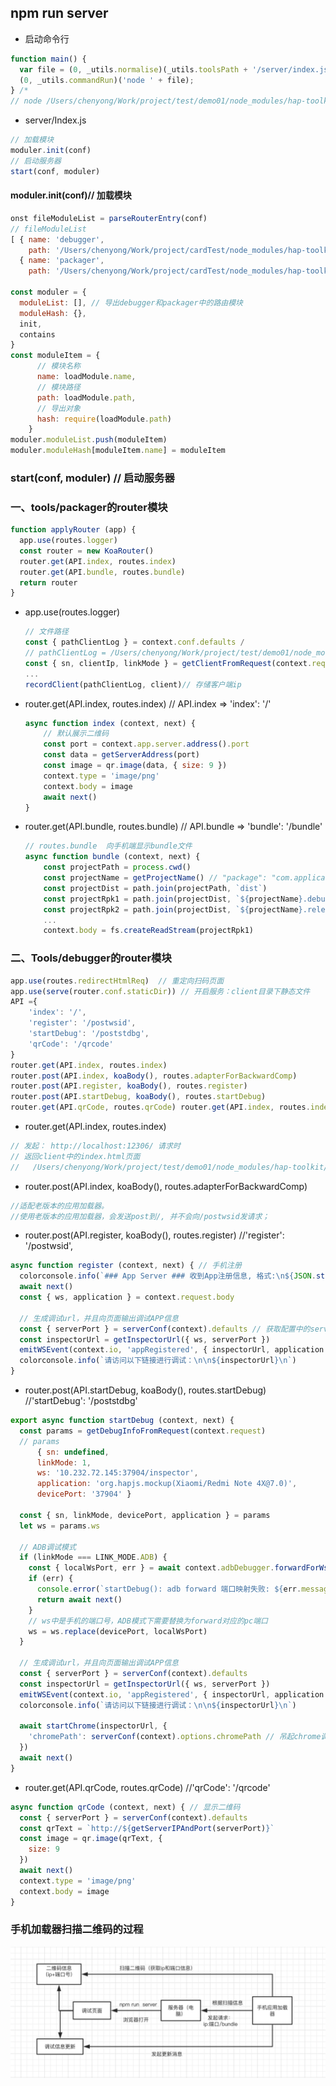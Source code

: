## npm run server 



* 启动命令行

```javascript
function main() {
  var file = (0, _utils.normalise)(_utils.toolsPath + '/server/index.js');
  (0, _utils.commandRun)('node ' + file);
} /*
// node /Users/chenyong/Work/project/test/demo01/node_modules/hap-toolkit/tools/server/index.js
```



* server/Index.js

```javascript
// 加载模块
moduler.init(conf)
// 启动服务器
start(conf, moduler)
```



#### moduler.init(conf)// 加载模块

```javascript
onst fileModuleList = parseRouterEntry(conf)
// fileModuleList
[ { name: 'debugger',
    path: '/Users/chenyong/Work/project/cardTest/node_modules/hap-toolkit/tools/debugger/router/index.js' }, // tools/debugger中的路由模块
  { name: 'packager',
    path: '/Users/chenyong/Work/project/cardTest/node_modules/hap-toolkit/tools/packager/router/index.js' } ] // tools/packager中的路由模块
    
const moduler = {
  moduleList: [], // 导出debugger和packager中的路由模块
  moduleHash: {},
  init,
  contains
}
const moduleItem = {
      // 模块名称
      name: loadModule.name,
      // 模块路径
      path: loadModule.path,
      // 导出对象
      hash: require(loadModule.path)
    }
moduler.moduleList.push(moduleItem)
moduler.moduleHash[moduleItem.name] = moduleItem
```



### start(conf, moduler) // 启动服务器



### 一、tools/packager的router模块

```javascript
function applyRouter (app) {
  app.use(routes.logger)
  const router = new KoaRouter()
  router.get(API.index, routes.index)
  router.get(API.bundle, routes.bundle)
  return router
}
```



* app.use(routes.logger)

  ```javascript
  // 文件路径
  const { pathClientLog } = context.conf.defaults /
  // pathClientLog = /Users/chenyong/Work/project/test/demo01/node_modules/hap-toolkit/tools/client.json 客户端ip存储位置
  const { sn, clientIp, linkMode } = getClientFromRequest(context.request) // 获取手机端ip
  ...
  recordClient(pathClientLog, client)// 存储客户端ip
  ```



 * router.get(API.index, routes.index) // API.index => 'index': '/'

    ```javascript
    async function index (context, next) {
        // 默认展示二维码
        const port = context.app.server.address().port
        const data = getServerAddress(port)
        const image = qr.image(data, { size: 9 })
        context.type = 'image/png'
        context.body = image
        await next()
    }
    ```

* router.get(API.bundle, routes.bundle) // API.bundle => 'bundle': '/bundle'

    ```javascript
    // routes.bundle  向手机端显示bundle文件
    async function bundle (context, next) {
        const projectPath = process.cwd()
        const projectName = getProjectName() // "package": "com.application.demo"
        const projectDist = path.join(projectPath, `dist`)
        const projectRpk1 = path.join(projectDist, `${projectName}.debug.rpk`)
        const projectRpk2 = path.join(projectDist, `${projectName}.release.rpk`)
        ...
        context.body = fs.createReadStream(projectRpk1)
    ```





### 二、Tools/debugger的router模块

```javascript
app.use(routes.redirectHtmlReq)  // 重定向扫码页面
app.use(serve(router.conf.staticDir)) // 开启服务：client目录下静态文件
API ={
    'index': '/',
    'register': '/postwsid',
    'startDebug': '/poststdbg',
    'qrCode': '/qrcode'
}
router.get(API.index, routes.index)
router.post(API.index, koaBody(), routes.adapterForBackwardComp)
router.post(API.register, koaBody(), routes.register)
router.post(API.startDebug, koaBody(), routes.startDebug)
router.get(API.qrCode, routes.qrCode) router.get(API.index, routes.index)
```





* router.get(API.index, routes.index)

```javascript
// 发起： http://localhost:12306/ 请求时
// 返回client中的index.html页面
//   /Users/chenyong/Work/project/test/demo01/node_modules/hap-toolkit/tools/debugger/client/html/index.html
```



* router.post(API.index, koaBody(), routes.adapterForBackwardComp)

```javascript
//适配老版本的应用加载器。
//使用老版本的应用加载器，会发送post到/, 并不会向/postwsid发请求；

```



* router.post(API.register, koaBody(), routes.register) //'register': '/postwsid',

```javascript
async function register (context, next) { // 手机注册
  colorconsole.info(`### App Server ### 收到App注册信息, 格式:\n${JSON.stringify(context.request.body)}\n`)
  await next()
  const { ws, application } = context.request.body

  // 生成调试url，并且向页面输出调试APP信息
  const { serverPort } = serverConf(context).defaults // 获取配置中的serverPort
  const inspectorUrl = getInspectorUrl({ ws, serverPort })
  emitWSEvent(context.io, 'appRegistered', { inspectorUrl, application })
  colorconsole.info(`请访问以下链接进行调试：\n\n${inspectorUrl}\n`)
}
```



* router.post(API.startDebug, koaBody(), routes.startDebug) //'startDebug': '/poststdbg' 

```javascript
export async function startDebug (context, next) {
  const params = getDebugInfoFromRequest(context.request)
  // params 
      { sn: undefined,
      linkMode: 1,
      ws: '10.232.72.145:37904/inspector',
      application: 'org.hapjs.mockup(Xiaomi/Redmi Note 4X@7.0)',
      devicePort: '37904' }
  
  const { sn, linkMode, devicePort, application } = params
  let ws = params.ws

  // ADB调试模式
  if (linkMode === LINK_MODE.ADB) {
    const { localWsPort, err } = await context.adbDebugger.forwardForWsChannel(sn, devicePort)
    if (err) {
      console.error(`startDebug(): adb forward 端口映射失败: ${err.message}`)
      return await next()
    }
    // ws中是手机的端口号，ADB模式下需要替换为forward对应的pc端口
    ws = ws.replace(devicePort, localWsPort)
  }

  // 生成调试url，并且向页面输出调试APP信息
  const { serverPort } = serverConf(context).defaults
  const inspectorUrl = getInspectorUrl({ ws, serverPort })
  emitWSEvent(context.io, 'appRegistered', { inspectorUrl, application })
  colorconsole.info(`请访问以下链接进行调试：\n\n${inspectorUrl}\n`)

  await startChrome(inspectorUrl, {
    'chromePath': serverConf(context).options.chromePath // 吊起chrome调试页面
  })
  await next()
}
```



* router.get(API.qrCode, routes.qrCode)  //'qrCode': '/qrcode'

```javascript
async function qrCode (context, next) { // 显示二维码
  const { serverPort } = serverConf(context).defaults
  const qrText = `http://${getServerIPAndPort(serverPort)}`
  const image = qr.image(qrText, {
    size: 9
  })
  await next()
  context.type = 'image/png'
  context.body = image
}
```



### 手机加载器扫描二维码的过程

![image-20181019102846892](../source/image-20181019102846892.png)

